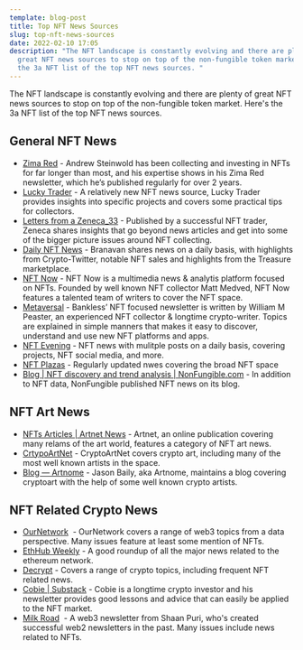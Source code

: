 ```yaml
---
template: blog-post
title: Top NFT News Sources
slug: top-nft-news-sources
date: 2022-02-10 17:05
description: "The NFT landscape is constantly evolving and there are plenty of
  great NFT news sources to stop on top of the non-fungible token market. Here's
  the 3a NFT list of the top NFT news sources. "
---
```

The NFT landscape is constantly evolving and there are plenty of great NFT news sources to stop on top of the non-fungible token market. Here's the 3a NFT list of the top NFT news sources. 

[](https://andrewsteinwold.substack.com/)

## General NFT News

* [Zima Red](https://andrewsteinwold.substack.com/) - Andrew Steinwold has been collecting and investing in NFTs for far longer than most, and his expertise shows in his Zima Red newsletter, which he’s published regularly for over 2 years. 
* [Lucky Trader](https://luckytrader.com/) - A relatively new NFT news source, Lucky Trader provides insights into specific projects and covers some practical tips for collectors.
* [Letters from a Zeneca_33](https://zeneca33.substack.com/) - Published by a successful NFT trader, Zeneca shares insights that go beyond news articles and get into some of the bigger picture issues around NFT collecting.
* [Daily NFT News](https://branavan.substack.com/) - Branavan shares news on a daily basis, with highlights from Crypto-Twitter, notable NFT sales and highlights from the Treasure marketplace.  
* [NFT Now](https://nftnow.com) - NFT Now is a multimedia news & analytis platform focused on NFTs. Founded by well known NFT collector Matt Medved, NFT Now features a talented team of writers to cover the NFT space. 
* [Metaversal](https://metaversal.banklesshq.com/) - Bankless’ NFT focused newsletter is written by William M Peaster, an experienced NFT collector & longtime crypto-writer. Topics are explained in simple manners that makes it easy to discover, understand and use new NFT platforms and apps. 
* [NFT Evening](https://nftevening.com/) - NFT news with mulitple posts on a daily basis, covering projects, NFT social media, and more. 
* [NFT Plazas](https://nftplazas.com) - Regularly updated nwes covering the broad NFT space
* [Blog | NFT discovery and trend analysis | NonFungible.com](https://nonfungible.com/blog) - In addition to NFT data, NonFungible published NFT news on its blog. 

## NFT Art News

* [NFTs Articles | Artnet News](https://news.artnet.com/market/nfts) - Artnet, an online publication covering many relams of the art world, features a category of NFT art news. 
* [CrtypoArtNet](https://www.cryptoartnet.com/cryptoart-news/) - CryptoArtNet covers crypto art, including many of the most well known artists in the space. 
* [Blog — Artnome](https://www.artnome.com/news) - Jason Baily, aka Artnome, maintains a blog covering cryptoart with the help of some well known crypto artists.

## NFT Related Crypto News

* [OurNetwork](https://ournetwork.substack.com/)  - OurNetwork covers a range of web3 topics from a data perspective. Many issues feature at least some mention of NFTs. 
* [EthHub Weekly](https://ethhub.substack.com/) - A good roundup of all the major news related to the ethereum network. 
* [Decrypt](https://decrypt.co) - Covers a range of crypto topics, including frequent NFT related news. 
* [Cobie | Substack](https://cobie.substack.com/) - Cobie is a longtime crypto investor and his newsletter provides good lessons and advice that can easily be applied to the NFT market.
* [Milk Road](https://www.milkroad.com/)  - A web3 newsletter from Shaan Puri, who's created successful web2 newsletters in the past. Many issues include news related to NFTs.